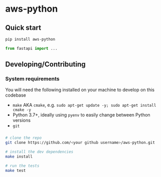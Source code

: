 # aws-python

## Quick start

```bash
pip install aws-python
```

```python
from fastapi import ...
```

## Developing/Contributing

### System requirements

You will need the following installed on your machine to develop on this codebase

- `make` AKA `cmake`, e.g. `sudo apt-get update -y; sudo apt-get install cmake -y`
- Python 3.7+, ideally using `pyenv` to easily change between Python versions
- `git`

###

```bash
# clone the repo
git clone https://github.com/<your github username>/aws-python.git

# install the dev dependencies
make install

# run the tests
make test
```
